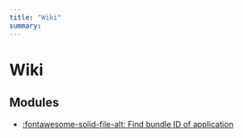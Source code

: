```yaml
---
title: "Wiki"
summary:
---
```


Wiki
===

Modules
---

- [:fontawesome-solid-file-alt: Find bundle ID of
    application](01-find-bundle-id-of-application.md)
